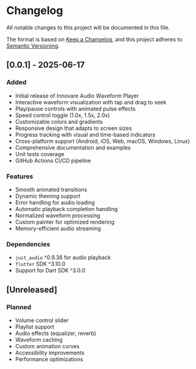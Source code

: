 # Changelog

All notable changes to this project will be documented in this file.

The format is based on [Keep a Changelog](https://keepachangelog.com/en/1.0.0/),
and this project adheres to [Semantic Versioning](https://semver.org/spec/v2.0.0.html).

## [0.0.1] - 2025-06-17

### Added
- Initial release of Innovare Audio Waveform Player
- Interactive waveform visualization with tap and drag to seek
- Play/pause controls with animated pulse effects
- Speed control toggle (1.0x, 1.5x, 2.0x)
- Customizable colors and gradients
- Responsive design that adapts to screen sizes
- Progress tracking with visual and time-based indicators
- Cross-platform support (Android, iOS, Web, macOS, Windows, Linux)
- Comprehensive documentation and examples
- Unit tests coverage
- GitHub Actions CI/CD pipeline

### Features
- Smooth animated transitions
- Dynamic theming support
- Error handling for audio loading
- Automatic playback completion handling
- Normalized waveform processing
- Custom painter for optimized rendering
- Memory-efficient audio streaming

### Dependencies
- `just_audio` ^0.9.36 for audio playback
- `flutter` SDK ^3.10.0
- Support for Dart SDK ^3.0.0

## [Unreleased]

### Planned
- Volume control slider
- Playlist support
- Audio effects (equalizer, reverb)
- Waveform caching
- Custom animation curves
- Accessibility improvements
- Performance optimizations